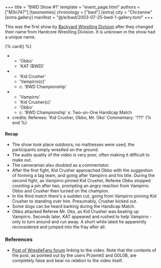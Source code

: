 +++
title = "BWD Show #1"
template = "event_page.html"
authors = ["M3n747"]
[taxonomies]
chronology = ["bwd"]
[extra]
city = "Chrzanów"
[extra.gallery]
manifest = "@/e/bwd/2003-07-25-bwd-1-gallery.toml"
+++

This was the first show by [Backyard Wrestling Division](@/o/bwd.md) after they changed their name from Hardcore Wrestling Division. It is unknown in the show had a unique name.	

{% card() %}
- - 'Obbo'
  - 'KAT (BWD)'
- - 'Kid Crusher'
  - 'Vampirro(c)'
  - c: 'BWD Championship'
- - 'Vampirro'
  - 'Kid Crusher(c)'
  - 'Obbo'
  - c: 'BWD Championship'
    s: Two-on-One Handicap Match 
- credits:
    Referees: 'Kid Crusher, Obbo, Mr. Oko'
    Commentary: '???'
{% end %}

#### Recap

* The show took place outdoors; no mattresses were used, the participants simply wrestled on the ground.
* The audio quality of the video is very poor, often making it difficult to make out.
* The cameraman also doubled as a commentator.
* After the first fight, Kid Crusher approached Obbo with the suggestion of forming a tag team, and going after Vampirro and his title. During the second fight, as Vampirro pinned Kid Crusher, Referee Obbo stopped counting a pin after two, prompting an angry reaction from Vampirro. Obbo and Crusher then turned on the champion.
* In the third match there's a sudden cut, going from Vampirro pinning Kid Crusher to standing over him. Presumably, Crusher kicked out.
* Some dogs can be heard barking during the Handicap Match.
* Obbo attacked Referee Mr. Oko, as Kid Crusher was beating up Vampirro. Seconds later, KAT appeared and rushed to help Vampirro - only to turn around and run away. A short while lated he apparently reconsidered and jumped into the fray after all.

### References

* [Post of WrestleFans forum](https://wrestlefans.pl/forum/viewtopic.php?p=8765&sid=2d2b316b1553153ec4949ea6e358e914#p8765) linking to the video. Note that the contents of the post, as pointed out by the users Przemk0 and G0L0B, are completely false and bear no relation to the video itself.
